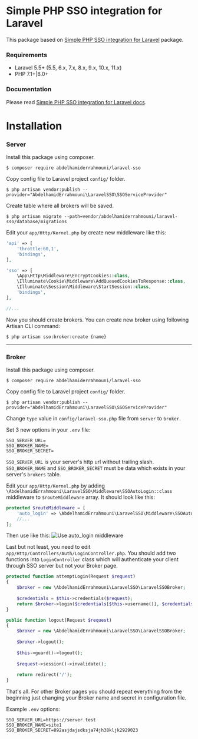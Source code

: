 # Simple PHP SSO integration for Laravel

This package based on [Simple PHP SSO integration for Laravel](https://github.com/zefy/laravel-sso) package.

### Requirements
* Laravel 5.5+ (5.5, 6.x, 7.x, 8.x, 9.x, 10.x, 11.x)
* PHP 7.1+|8.0+

### Documentation
Please read [Simple PHP SSO integration for Laravel docs](https://github.com/zefy/laravel-sso).

# Installation
### Server
Install this package using composer.
```shell
$ composer require abdelhamiderrahmouni/laravel-sso
```


Copy config file to Laravel project `config/` folder.
```shell
$ php artisan vendor:publish --provider="AbdelhamidErrahmouni\LaravelSSO\SSOServiceProvider"
```


Create table where all brokers will be saved.
```shell
$ php artisan migrate --path=vendor/abdelhamiderrahmouni/laravel-sso/database/migrations
```


Edit your `app/Http/Kernel.php` by create new middleware like this:
```php
'api' => [
    'throttle:60,1',
    'bindings',
],

'sso' => [
    \App\Http\Middleware\EncryptCookies::class,
    \Illuminate\Cookie\Middleware\AddQueuedCookiesToResponse::class,
    \Illuminate\Session\Middleware\StartSession::class,
    'bindings',
],

//...
```


Now you should create brokers.
You can create new broker using following Artisan CLI command:
```shell
$ php artisan sso:broker:create {name}
```

----------

### Broker
Install this package using composer.
```shell
$ composer require abdelhamiderrahmouni/laravel-sso
```


Copy config file to Laravel project `config/` folder.
```shell
$ php artisan vendor:publish --provider="AbdelhamidErrahmouni\LaravelSSO\SSOServiceProvider"
```


Change `type` value in `config/laravel-sso.php` file from `server`
 to `broker`.

 

Set 3 new options in your `.env` file:
```shell
SSO_SERVER_URL=
SSO_BROKER_NAME=
SSO_BROKER_SECRET=
```
`SSO_SERVER_URL` is your server's http url without trailing slash. `SSO_BROKER_NAME` and `SSO_BROKER_SECRET` must be data which exists in your server's `brokers` table.



Edit your `app/Http/Kernel.php` by adding `\AbdelhamidErrahmouni\LaravelSSO\Middleware\SSOAutoLogin::class` middleware to `$routeMiddleware` array. It should look like this:
```php
protected $routeMiddleware = [
    'auto_login' => \AbdelhamidErrahmouni\LaravelSSO\Middleware\SSOAutoLogin::class,
    //...
];
```

Then use like this:
![Use auto_login middleware](https://i.imgur.com/1p3BTp1.png)



Last but not least, you need to edit `app/Http/Controllers/Auth/LoginController.php`. You should add two functions into `LoginController` class which will authenticate your client through SSO server but not your Broker page.
```php
protected function attemptLogin(Request $request)
{
    $broker = new \AbdelhamidErrahmouni\LaravelSSO\LaravelSSOBroker;
    
    $credentials = $this->credentials($request);
    return $broker->login($credentials[$this->username()], $credentials['password']);
}

public function logout(Request $request)
{
    $broker = new \AbdelhamidErrahmouni\LaravelSSO\LaravelSSOBroker;
    
    $broker->logout();
    
    $this->guard()->logout();
    
    $request->session()->invalidate();
    
    return redirect('/');
}
```


That's all. For other Broker pages you should repeat everything from the beginning just changing your Broker name and secret in configuration file.




Example `.env` options:
```shell
SSO_SERVER_URL=https://server.test
SSO_BROKER_NAME=site1
SSO_BROKER_SECRET=892asjdajsdksja74jh38kljk2929023
```
